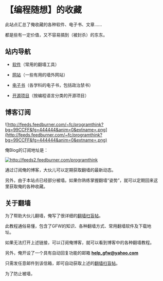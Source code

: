 # 【编程随想】的收藏 #

此站点汇总了俺收藏的各种软件、电子书、文章......

都是些有一定价值，又不容易搞到（被封杀）的东东。


## 站内导航 ##

  * [软件](Software.md)（常用的翻墙工具）

  * [网站](Sites.md)（一些有用的墙外网站）

  * [电子书](Books.md)（各学科的电子书，包括政治禁书）

  * [开源项目](Opensource.md)（按编程语言分类的开源项目）


## 博客订阅 ##

![http://feeds.feedburner.com/~fc/programthink?bg=99CCFF&fg=444444&anim=0&extname=.png](http://feeds.feedburner.com/~fc/programthink?bg=99CCFF&fg=444444&anim=0&extname=.png)

俺Blog的订阅地址是：

<a href='http://feeds2.feedburner.com/programthink' title='http://feeds2.feedburner.com/programthink'><img src='http://feedburner.google.com/fb/images/pub/feed-icon32x32.png' alt='http://feeds2.feedburner.com/programthink' border='0' /></a>

通过订阅俺的博客，大伙儿可以定期获取翻墙的最新动态。

另外，由于本站点已经部分被墙。如果你熟练掌握翻墙“姿势”，就可以定期回来这里获取俺的各种收藏。


## 关于翻墙 ##

为了帮助大伙儿翻墙，俺写了很详细的[翻墙扫盲帖](http://program-think.blogspot.com/2009/05/how-to-break-through-gfw.html)。

此教程通俗易懂，包含了GFW的知识、各种翻墙方式、常用翻墙软件及下载地址。

如果无法打开上述链接，可以订阅俺博客，就可以看到博客中的各种翻墙教程。

另外，俺开设了一个具有自动回复功能的邮箱 <font color='red'><b>help_gfw@yahoo.com</b></font>

只需发任意邮件到该信箱，即可自动获取上述的[翻墙扫盲帖](http://program-think.blogspot.com/2009/05/how-to-break-through-gfw.html)。

为了防止被墙，